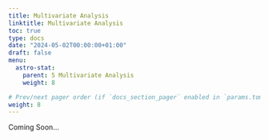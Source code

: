 ```yaml
---
title: Multivariate Analysis
linktitle: Multivariate Analysis
toc: true
type: docs
date: "2024-05-02T00:00:00+01:00"
draft: false
menu:
  astro-stat:
    parent: 5 Multivariate Analysis
    weight: 8

# Prev/next pager order (if `docs_section_pager` enabled in `params.toml`)
weight: 8
---
```


Coming Soon...
